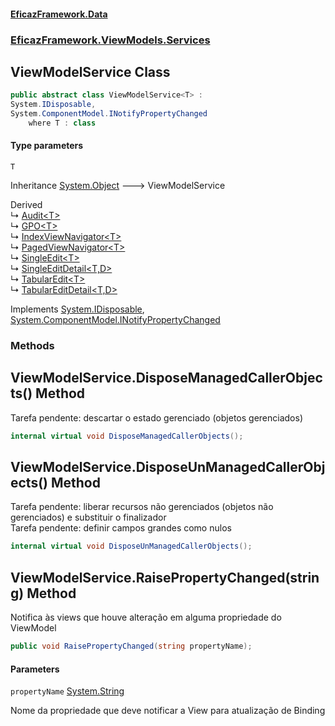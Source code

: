#### [EficazFramework.Data](EficazFrameworkData.md 'EficazFramework Data')
### [EficazFramework.ViewModels.Services](EficazFrameworkData.md#EficazFramework.ViewModels.Services 'EficazFramework.ViewModels.Services')

## ViewModelService<T> Class

```csharp
public abstract class ViewModelService<T> :
System.IDisposable,
System.ComponentModel.INotifyPropertyChanged
    where T : class
```
#### Type parameters

<a name='EficazFramework.ViewModels.Services.ViewModelService_T_.T'></a>

`T`

Inheritance [System.Object](https://docs.microsoft.com/en-us/dotnet/api/System.Object 'System.Object') &#129106; ViewModelService<T>

Derived  
&#8627; [Audit&lt;T&gt;](EficazFramework.ViewModels.Services/Audit_T_.md 'EficazFramework.ViewModels.Services.Audit<T>')  
&#8627; [GPO&lt;T&gt;](EficazFramework.ViewModels.Services/GPO_T_.md 'EficazFramework.ViewModels.Services.GPO<T>')  
&#8627; [IndexViewNavigator&lt;T&gt;](EficazFramework.ViewModels.Services/IndexViewNavigator_T_.md 'EficazFramework.ViewModels.Services.IndexViewNavigator<T>')  
&#8627; [PagedViewNavigator&lt;T&gt;](EficazFramework.ViewModels.Services/PagedViewNavigator_T_.md 'EficazFramework.ViewModels.Services.PagedViewNavigator<T>')  
&#8627; [SingleEdit&lt;T&gt;](EficazFramework.ViewModels.Services/SingleEdit_T_.md 'EficazFramework.ViewModels.Services.SingleEdit<T>')  
&#8627; [SingleEditDetail&lt;T,D&gt;](EficazFramework.ViewModels.Services/SingleEditDetail_T,D_.md 'EficazFramework.ViewModels.Services.SingleEditDetail<T,D>')  
&#8627; [TabularEdit&lt;T&gt;](EficazFramework.ViewModels.Services/TabularEdit_T_.md 'EficazFramework.ViewModels.Services.TabularEdit<T>')  
&#8627; [TabularEditDetail&lt;T,D&gt;](EficazFramework.ViewModels.Services/TabularEditDetail_T,D_.md 'EficazFramework.ViewModels.Services.TabularEditDetail<T,D>')

Implements [System.IDisposable](https://docs.microsoft.com/en-us/dotnet/api/System.IDisposable 'System.IDisposable'), [System.ComponentModel.INotifyPropertyChanged](https://docs.microsoft.com/en-us/dotnet/api/System.ComponentModel.INotifyPropertyChanged 'System.ComponentModel.INotifyPropertyChanged')
### Methods

<a name='EficazFramework.ViewModels.Services.ViewModelService_T_.DisposeManagedCallerObjects()'></a>

## ViewModelService<T>.DisposeManagedCallerObjects() Method

Tarefa pendente: descartar o estado gerenciado (objetos gerenciados)

```csharp
internal virtual void DisposeManagedCallerObjects();
```

<a name='EficazFramework.ViewModels.Services.ViewModelService_T_.DisposeUnManagedCallerObjects()'></a>

## ViewModelService<T>.DisposeUnManagedCallerObjects() Method

Tarefa pendente: liberar recursos não gerenciados (objetos não gerenciados) e substituir o finalizador  
Tarefa pendente: definir campos grandes como nulos

```csharp
internal virtual void DisposeUnManagedCallerObjects();
```

<a name='EficazFramework.ViewModels.Services.ViewModelService_T_.RaisePropertyChanged(string)'></a>

## ViewModelService<T>.RaisePropertyChanged(string) Method

Notifica às views que houve alteração em alguma propriedade do ViewModel

```csharp
public void RaisePropertyChanged(string propertyName);
```
#### Parameters

<a name='EficazFramework.ViewModels.Services.ViewModelService_T_.RaisePropertyChanged(string).propertyName'></a>

`propertyName` [System.String](https://docs.microsoft.com/en-us/dotnet/api/System.String 'System.String')

Nome da propriedade que deve notificar a View para atualização de Binding